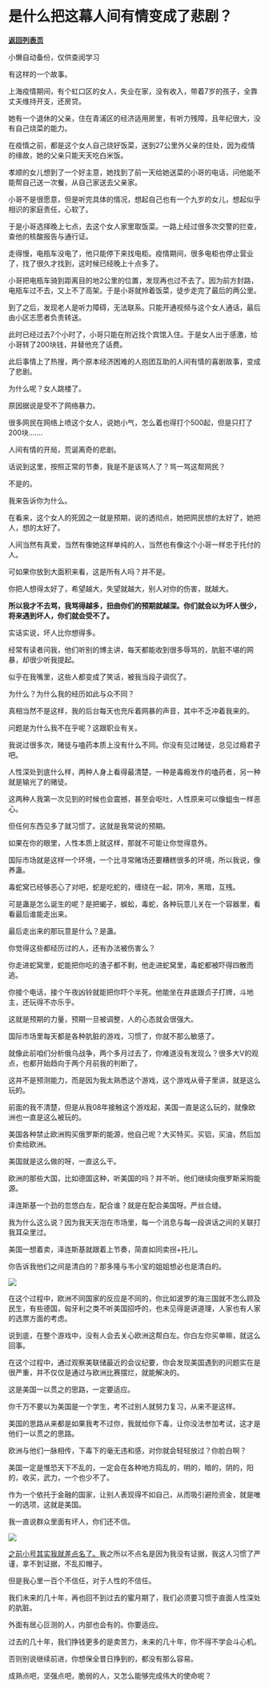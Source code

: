 # 是什么把这幕人间有情变成了悲剧？

[**返回列表页**](/gzh/记忆承载)

小懒自动备份，仅供查阅学习

有这样的一个故事。  

  

上海疫情期间，有个虹口区的女人，失业在家，没有收入，带着7岁的孩子，全靠丈夫维持开支，还房贷。  

  

她有一个退休的父亲，住在青浦区的经济适用房里，有听力残障，且年纪很大，没有自己烧菜的能力。

  

在疫情之前，都是这个女人自己烧好饭菜，送到27公里外父亲的住处，因为疫情的缘故，她的父亲只能天天吃白米饭。  

  

孝顺的女儿想到了一个好主意，她找到了前一天给她送菜的小哥的电话，问他能不能帮自己送一次餐，从自己家送去父亲家。

  

小哥不是很愿意，但是听完具体的情况，想起自己也有一个九岁的女儿，想起似乎相识的家庭责任，心软了。  

  

于是小哥选择晚上七点，去这个女人家里取饭菜。一路上经过很多次交警的拦查，查他的核酸报告与通行证。

  

走得慢，电瓶车没电了，他只能停下来找电柜。疫情期间，很多电柜也停止营业了，找了很久才找到，这时候已经晚上十点多了。  

  

小哥把电瓶车骑到距离目的地2公里的位置，发现再也过不去了。因为前方封路，电瓶车过不去，又上不了高架。于是小哥就拎着饭菜，徒步走完了最后的两公里。

  

到了之后，发现老人是听力障碍，无法联系。只能开通视频与这个女人通话，最后由小区志愿者负责转送。  

  

此时已经过去7个小时了，小哥只能在附近找个宾馆入住。于是女人出于感激，给小哥转了200块钱，并替他充了话费。

  

此后事情上了热搜，两个原本经济困难的人抱团互助的人间有情的喜剧故事，变成了悲剧。  

  

为什么呢？女人跳楼了。

  

原因据说是受不了网络暴力。  

  

很多网民在网络上喷这个女人，说她小气，怎么着也得打个500起，但是只打了200块.......

  

人间有情的开局，荒诞离奇的悲剧。  

  

话说到这里，按照正常的节奏，我是不是该骂人了？骂一骂这帮网民？  

  

不是的。

  

我来告诉你为什么。  

  

在看来，这个女人的死因之一就是预期，说的透彻点，她把网民想的太好了，她把人，想的太好了。  

  

人间当然有真爱，当然有像她这样单纯的人，当然也有像这个小哥一样忠于托付的人。  

  

可如果你放到大面积来看，这是所有人吗？并不是。  

  

你把人想得太好了，希望越大，失望就越大，别人对你的伤害，就越大。  

  

 **所以我才不去骂，我骂得越多，扭曲你们的预期就越深。你们就会以为坏人很少，将来遇到坏人，你们就会受不了。**  

  

实话实说，坏人比你想得多。  

  

经常有读者问我，他们听别的博主讲，每天都能收到很多辱骂的，肮脏不堪的网暴，却很少听我提起。  

  

似乎在我嘴里，这些人都变成了笑话，被我当段子调侃了。

  

为什么？为什么我的经历如此与众不同？  

  

真相当然不是这样，我的后台每天也充斥着网暴的声音，其中不乏冲着我来的。  

  

问题是为什么我不在乎呢？这跟职业有关。  

  

我说过很多次，赌徒与嗑药本质上没有什么不同。你没有见过赌徒，总见过瘾君子吧。  

  

人性深处到底什么样，两种人身上看得最清楚，一种是毒瘾发作的嗑药者，另一种就是输光了的赌徒。

  

这两种人我第一次见到的时候也会震撼，甚至会呕吐，人性原来可以像蛆虫一样恶心。  

  

但任何东西见多了就习惯了。这就是我常说的预期。  

  

如果在你的眼里，人性本质上就这样，那就不可能让你觉得意外。  

  

国际市场就是这样一个环境，一个比寻常赌场还要糟糕很多的环境，所以我说，像养蛊。  

  

毒蛇窝已经够恶心了对吧，蛇是吃蛇的，缠绕在一起，阴冷，黑暗，互残。  

  

可是蛊是怎么诞生的呢？是把蝎子，蜈蚣，毒蛇，各种玩意儿关在一个容器里，看看最后谁能走出来。

  

最后走出来的那玩意是什么？是蛊。

  

你觉得这些都经历过的人，还有办法被伤害么？

  

你走进蛇窝里，蛇能把你吃的渣子都不剩，他走进蛇窝里，毒蛇都被吓得四散而逃。  

  

你接个电话，接个午夜凶铃就能把你吓个半死。他能坐在井底跟贞子打牌，斗地主，还玩得不亦乐乎。  

  

这就是预期的力量，预期一旦被调整，人的心态就会很强大。  

  

国际市场里每天都是各种肮脏的游戏，习惯了，你就不那么敏感了。  

  

就像此前咱们分析俄乌战争，两个多月过去了，你难道没有发现么？很多大V的观点，也都开始趋向于两个月前我的判断了。  

  

这并不是预测能力，而是因为我太熟悉这个游戏，这个游戏从骨子里讲，就是这么玩的。  

  

前面的我不清楚，但是从我08年接触这个游戏起，美国一直是这么玩的，就像欧洲也一直是这么被玩的。

  

美国各种禁止欧洲购买俄罗斯的能源，他自己呢？大买特买。买铝，买油，然后加价卖给欧洲。  

  

美国就是这么做的呀，一直这么干。

  

欧洲的那些大国，比如德国这种，听美国的吗？并不听。他们继续向俄罗斯采购能源。  

  

泽连斯基一个劲的忽悠白左，配合谁？就是在配合美国呀。严丝合缝。

  

我为什么这么说？因为我天天泡在市场里，每一个消息与每一段讲话之间的关联打我耳朵里过。

  

美国一想着卖，泽连斯基就跟着上节奏，简直如同卖拐+托儿。

  

你告诉我他们之间是清白的？那多隆与韦小宝的姐姐想必也是清白的。  

  

![](https://mmbiz.qpic.cn/mmbiz_png/aYCQDPqZ8kxtZldbWAzper9WBIqIibOibjQx0er6DJtqNY6Xib1uHkBkzwgF9C5KvEml5lvNlNS1mLb1rUA9d529Q/640?wx_fmt=png)

  

在这个过程中，欧洲不同国家的反应是不同的，你比如波罗的海三国就不怎么顾及民生，有些德国，匈牙利之类不听美国招呼的，也未见得是讲道理，人家也有人家的选票方面的考虑。  

  

说到底，在整个游戏中，没有人会去关心欧洲这帮白左。你白左你买单嘛，就这么回事。  

  

在这个过程中，通过观察美联储最近的会议纪要，你会发现美国遇到的问题实在是很严重，并不仅仅是通过与欧洲比赛摆烂，就能解决的。  

  

这是美国一以贯之的思路，一定要适应。

  

你千万不要以为美国是一个学生，考不过别人就努力复习，从来不是这样。

  

美国的思路从来都是如果我考不过你，我就给你下毒，让你没法参加考试，这才是他们一以贯之的思路。

  

欧洲与他们一脉相传，下毒下的毫无违和感，对你就会轻轻放过？你脸白啊？  

  

美国一定是惟恐天下不乱的，一定会在各种地方捣乱的，明的，暗的，阴的，阳的，收买，武力，一个也少不了。

  

作为一个依托于金融的国家，让别人表现得不如自己，从而吸引避险资金，就是唯一的选项，这就是美国。  

  

我一直说群众里面有坏人，你们还不信。

  

![](https://mmbiz.qpic.cn/mmbiz_png/aYCQDPqZ8kxtZldbWAzper9WBIqIibOibj5a3uZESYRIPvypDvXcuxwiagCyXrudCiaa9Tnl5icrSQIW8uNGScmNAaQ/640?wx_fmt=png)

  

[之前小号其实我就差点名了。](http://mp.weixin.qq.com/s?__biz=MzU3NDc5Nzc0NQ==&mid=2247515245&idx=1&sn=d95aa5a3e85525adf60fd18496bb617e&chksm=fd2e1eb3ca5997a5c6557b784ac99bc179fa9da31fdb8c00424295ede68729a22c151c4bc930&scene=21#wechat_redirect)我之所以不点名是因为我没有证据，我这人习惯了严谨，拿不到证据，不乱扣帽子。

  

但是我心里一百个不信任，对于人性的不信任。  

  

我们未来的几十年，再也回不到过去的蜜月期了，我们必须要习惯于直面人性深处的肮脏。  

  

外面有居心叵测的人，内部也会有的。你要适应。

  

过去的几十年，我们挣钱更多的是卖苦力，未来的几十年，你不得不学会斗心机。  

  

否则别说继续前进，你想保全昔日挣到的，都没有那么容易。  

  

成熟点吧，坚强点吧，脆弱的人，又怎么能够完成伟大的使命呢？

